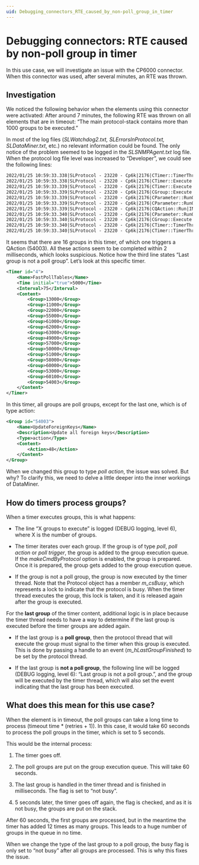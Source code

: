 ```yaml
---
uid: Debugging_connectors_RTE_caused_by_non-poll_group_in_timer
---
```


# Debugging connectors: RTE caused by non-poll group in timer

In this use case, we will investigate an issue with the CP6000 connector. When this connector was used, after several minutes, an RTE was thrown.

## Investigation

We noticed the following behavior when the elements using this connector were activated: After around 7 minutes, the following RTE was thrown on all elements that are in timeout: “The main protocol-stack contains more than 1000 groups to be executed.”

In most of the log files (*SLWatchdog2.txt, SLErrorsInProtocol.txt, SLDataMiner.txt*, etc.) no relevant information could be found. The only notice of the problem seemed to be logged in the *SLSNMPAgent.txt* log file. When the protocol log file level was increased to “Developer”, we could see the following lines:

```txt
2022/01/25 10:59:33.338|SLProtocol - 23220 - Cp6k|2176|CTimer::TimerThreadFunc|DBG|6|Resetting last group
2022/01/25 10:59:33.338|SLProtocol - 23220 - Cp6k|2176|CTimer::Execute|DBG|6|16 groups to execute
2022/01/25 10:59:33.339|SLProtocol - 23220 - Cp6k|2176|CTimer::Execute|DBG|6|Last group is not a poll group.
2022/01/25 10:59:33.339|SLProtocol - 23220 - Cp6k|2176|CGroup::Execute|DBG|6|Start executing group 54003 (interval = -1) (depth=7)
2022/01/25 10:59:33.339|SLProtocol - 23220 - Cp6k|2176|CParameter::RunQActions|DBG|5|Find QAction 54003
2022/01/25 10:59:33.339|SLProtocol - 23220 - Cp6k|2176|CParameter::RunQActions|DBG|5|Run QAction 54003
2022/01/25 10:59:33.339|SLProtocol - 23220 - Cp6k|2176|CQAction::Run|INF|2|QAction [54003]
2022/01/25 10:59:33.340|SLProtocol - 23220 - Cp6k|2176|CParameter::RunQActions|DBG|5|QAction 54003 finished
2022/01/25 10:59:33.340|SLProtocol - 23220 - Cp6k|2176|CGroup::Execute|DBG|6|Finished executing group 54003
2022/01/25 10:59:33.340|SLProtocol - 23220 - Cp6k|2176|CTimer::TimerThreadFunc|DBG|6|Waiting for last group to be finished.
2022/01/25 10:59:33.340|SLProtocol - 23220 - Cp6k|2176|CTimer::TimerThreadFunc|DBG|6|Last group finished.
```

It seems that there are 16 groups in this timer, of which one triggers a QAction (54003). All these actions seem to be completed within 2 milliseconds, which looks suspicious. Notice how the third line states “Last group is not a poll group”. Let’s look at this specific timer.

```xml
<Timer id="4">
    <Name>FastPollTables</Name>
    <Time initial="true">5000</Time>
    <Interval>75</Interval>
    <Content>
        <Group>13000</Group>
        <Group>11000</Group>
        <Group>22000</Group>
        <Group>55000</Group>
        <Group>61000</Group>
        <Group>62000</Group>
        <Group>63000</Group>
        <Group>49000</Group>
        <Group>57000</Group>
        <Group>50000</Group>
        <Group>51000</Group>
        <Group>58000</Group>
        <Group>60000</Group>
        <Group>53000</Group>
        <Group>60100</Group>
        <Group>54003</Group>
    </Content>
</Timer>
```

In this timer, all groups are poll groups, except for the last one, which is of type action:

```xml
<Group id="54003">
    <Name>UpdateForeignKeys</Name>
    <Description>Update all foreign keys</Description>
    <Type>action</Type>
    <Content>
        <Action>48</Action>
    </Content>
</Group>
```

When we changed this group to type *poll action*, the issue was solved. But why? To clarify this, we need to delve a little deeper into the inner workings of DataMiner.

## How do timers process groups?

When a timer executes groups, this is what happens:

- The line “X groups to execute” is logged (DEBUG logging, level 6), where X is the number of groups.

- The timer iterates over each group. If the group is of type *poll*, *poll action* or *poll trigger*, the group is added to the group execution queue. If the *makeCmdByProtocol* option is enabled, the group is prepared. Once it is prepared, the group gets added to the group execution queue.

- If the group is not a poll group, the group is now executed by the timer thread. Note that the Protocol object has a member *m_csBusy*, which represents a lock to indicate that the protocol is busy. When the timer thread executes the group, this lock is taken, and it is released again after the group is executed.

For the **last group** of the timer content, additional logic is in place because the timer thread needs to have a way to determine if the last group is executed before the timer groups are added again.

- If the last group is a **poll group**, then the protocol thread that will execute the group must signal to the timer when this group is executed. This is done by passing a handle to an event (*m_hLastGroupFinished*) to be set by the protocol thread.

- If the last group is **not a poll group**, the following line will be logged (DEBUG logging, level 6): “Last group is not a poll group.”, and the group will be executed by the timer thread, which will also set the event indicating that the last group has been executed.

## What does this mean for this use case?

When the element is in timeout, the poll groups can take a long time to process (timeout time * (retries + 1)). In this case, it would take 60 seconds to process the poll groups in the timer, which is set to 5 seconds.

This would be the internal process:

1. The timer goes off.

1. The poll groups are put on the group execution queue. This will take 60 seconds.

1. The last group is handled in the timer thread and is finished in milliseconds. The flag is set to “not busy”.

1. 5 seconds later, the timer goes off again, the flag is checked, and as it is not busy, the groups are put on the stack.

After 60 seconds, the first groups are processed, but in the meantime the timer has added 12 times as many groups. This leads to a huge number of groups in the queue in no time.

When we change the type of the last group to a poll group, the busy flag is only set to “not busy” after all groups are processed. This is why this fixes the issue.
